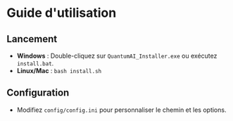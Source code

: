 # Guide d'utilisation

## Lancement
- **Windows** : Double-cliquez sur `QuantumAI_Installer.exe` ou exécutez `install.bat`.
- **Linux/Mac** : `bash install.sh`

## Configuration
- Modifiez `config/config.ini` pour personnaliser le chemin et les options.
